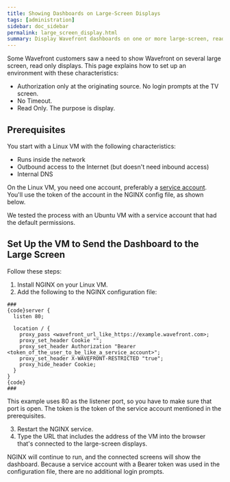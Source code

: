 ```yaml
---
title: Showing Dashboards on Large-Screen Displays
tags: [administration]
sidebar: doc_sidebar
permalink: large_screen_display.html
summary: Display Wavefront dashboards on one or more large-screen, read-only displays
---
```


Some Wavefront customers saw a need to show Wavefront on several large screen, read only displays. This page explains how to set up an environment with these characteristics:

* Authorization only at the originating source. No login prompts at the TV screen.
* No Timeout.
* Read Only. The purpose is display.

## Prerequisites

You start with a Linux VM with the following characteristics:
* Runs inside the network
* Outbound access to the Internet (but doesn't need inbound access)
* Internal DNS

On the Linux VM, you need one account, preferably a [service account](accounts.html#service_accounts). You'll use the token of the account in the NGINX config file, as shown below.

We tested the process with an Ubuntu VM with a service account that had the default permissions.

## Set Up the VM to Send the Dashboard to the Large Screen

Follow these steps:

1. Install NGINX on your Linux VM.
2. Add the following to the NGINX configuration file:

```
###
{code}server {
  listen 80;

  location / {
    proxy_pass <wavefront_url_like_https://example.wavefront.com>;
    proxy_set_header Cookie "";
    proxy_set_header Authorization "Bearer <token_of_the_user_to_be_like_a_service_account>";
    proxy_set_header X-WAVEFRONT-RESTRICTED "true";
    proxy_hide_header Cookie;
  }
}
{code}
###
```
   This example uses 80 as the listener port, so you have to make sure that port is open. The token is the token of the service account mentioned in the prerequisites.

3. Restart the NGINX service.
4. Type the URL that includes the address of the VM into the browser that's connected to the large-screen displays.

NGINX will continue to run, and the connected screens will show the dashboard. Because a service account with a Bearer token was used in the configuration file, there are no additional login prompts.
